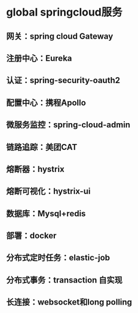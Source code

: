 # global springcloud服务
## 网关：spring cloud Gateway
## 注册中心：Eureka
## 认证：spring-security-oauth2
## 配置中心：携程Apollo
## 微服务监控：spring-cloud-admin
## 链路追踪：美团CAT
## 熔断器：hystrix
## 熔断可视化：hystrix-ui
## 数据库：Mysql+redis
## 部署：docker
## 分布式定时任务：elastic-job
## 分布式事务：transaction 自实现
## 长连接：websocket和long polling
